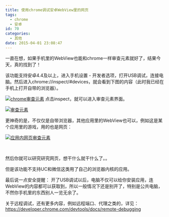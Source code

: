 ```yaml
---
title: 使用chrome调试安卓WebView里的网页
tags:
  - chrome
  - 安卓
id: 70
categories:
  - 其他
date: 2015-04-01 23:08:47
---
```


一直在想，如果手机里的WebView也能和chrome一样审查元素就好了，结果今天，真的找到了！

该功能支持安卓4.4及以上，进入手机设置 - 开发者选项，打开USB调试，连接电脑。然后进入chrome://inspect/#devices，就会看到下图的内容（此时我已经在手机上打开自带的浏览器）。

[![chrome审查元素](http://www.imyzf.com/wp-content/uploads/2015/04/2015-04-01-213624-的屏幕截图3.png)](http://www.imyzf.com/wp-content/uploads/2015/04/2015-04-01-213624-的屏幕截图3.png)
点击inspect，就可以进入审查元素界面。

[![审查元素](http://www.imyzf.com/wp-content/uploads/2015/04/2015-04-01-230631-的屏幕截图-1024x523.png)](http://www.imyzf.com/wp-content/uploads/2015/04/2015-04-01-230631-的屏幕截图.png)

更神奇的是，不仅仅是自带浏览器，其他应用里的WebView也可以，例如这是某个应用里的游戏，用的也是网页：

[![应用内网页审查元素](http://www.imyzf.com/wp-content/uploads/2015/04/Screenshot_2015-04-01-22-55-32.png)](http://www.imyzf.com/wp-content/uploads/2015/04/Screenshot_2015-04-01-22-55-32.png)

&nbsp;

然后你就可以研究研究网页，想干什么就干什么了。。

但是该功能不支持UC和微信这类用了自己的浏览器内核的应用。

最后说一点安全提醒：
开了USB调试以后，电脑不仅可以给你安装应用，连WebView的内容都可以获取到，所以一般情况下还是别开了，特别是公共电脑，不然你手机里的东西别人一览无余了。

关于远程调试，还有更多内容，例如远程端口、代理之类的，详见：https://developer.chrome.com/devtools/docs/remote-debugging
